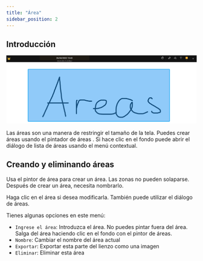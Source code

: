 ```yaml
---
title: "Área"
sidebar_position: 2
---
```


## Introducción

![Área](area.png)

Las áreas son una manera de restringir el tamaño de la tela. Puedes crear áreas usando el pintador de áreas [](tools/area.md). Si hace clic en el fondo puede abrir el diálogo de lista de áreas usando el menú contextual.

## Creando y eliminando áreas

Usa el pintor de área [](tools/area.md) para crear un área. Las zonas no pueden solaparse. Después de crear un área, necesita nombrarlo.

Haga clic en el área si desea modificarla. También puede utilizar el diálogo de áreas.

Tienes algunas opciones en este menú:

* `Ingrese el área`: Introduzca el área. No puedes pintar fuera del área. Salga del área haciendo clic en el fondo con el pintor de áreas.
* `Nombre`: Cambiar el nombre del área actual
* `Exportar`: Exportar esta parte del lienzo como una imagen
* `Eliminar`: Eliminar esta área
